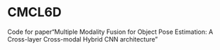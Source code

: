# CMCL6D
Code for paper“Multiple Modality Fusion for Object Pose Estimation: A Cross-layer Cross-modal Hybrid CNN architecture”
